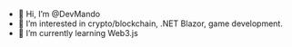 - 👋 Hi, I’m @DevMando
- 👀 I’m interested in crypto/blockchain, .NET Blazor, game development.
- 🌱 I’m currently learning Web3.js

<!---
DevMando/DevMando is a ✨ special ✨ repository because its `README.md` (this file) appears on your GitHub profile.
You can click the Preview link to take a look at your changes.
--->
